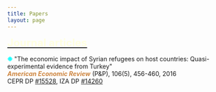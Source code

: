 ```yaml
---
title: Papers
layout: page
---
```


<p><font size="+2"><b><u><font color="LightYellow">Journal articles</font></u></b></font></p>

<p><b><font color="Aqua">&#10057;</font></b> "The economic impact of Syrian refugees on host countries: Quasi-experimental evidence from
Turkey"
<br><i><b><font color="Peru">American Economic Review</font></b></i> (P&P), 106(5), 456-460, 2016
<br>CEPR DP <a href="https://cepr.org/publications/dp15528">#15528</a>, IZA DP <a href="https://docs.iza.org/dp14260.pdf">#14260</a>
